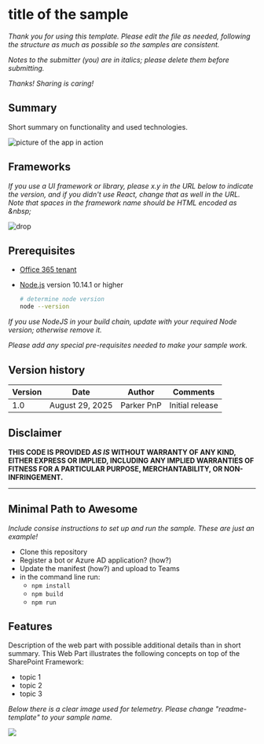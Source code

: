 # title of the sample

_Thank you for using this template. Please edit the file as needed, following the structure as much as possible so the samples are consistent._

_Notes to the submitter (you) are in italics; please delete them before submitting._

_Thanks! Sharing is caring!_

## Summary

Short summary on functionality and used technologies.

![picture of the app in action](#)

## Frameworks

_If you use a UI framework or library, please x.y in the URL below to indicate the version, and if you didn't use React, change that as well in the URL. Note that spaces in the framework name should be HTML encoded as &amp;nbsp;_

![drop](https://img.shields.io/badge/React-x.y-green.svg)

## Prerequisites

* [Office 365 tenant](https://dev.office.com/sharepoint/docs/spfx/set-up-your-development-environment)
* [Node.js](https://nodejs.org) version 10.14.1 or higher

    ```bash
    # determine node version
    node --version
    ```

_If you use NodeJS in your build chain, update with your required Node version; otherwise remove it._

_Please add any special pre-requisites needed to make your sample work._

## Version history

Version|Date|Author|Comments
-------|----|----|--------
1.0|August 29, 2025|Parker PnP|Initial release

## Disclaimer

**THIS CODE IS PROVIDED *AS IS* WITHOUT WARRANTY OF ANY KIND, EITHER EXPRESS OR IMPLIED, INCLUDING ANY IMPLIED WARRANTIES OF FITNESS FOR A PARTICULAR PURPOSE, MERCHANTABILITY, OR NON-INFRINGEMENT.**

---

## Minimal Path to Awesome

_Include consise instructions to set up and run the sample. These are just an example!_

* Clone this repository
* Register a bot or Azure AD application? (how?)
* Update the manifest (how?) and upload to Teams
* in the command line run:
  * `npm install`
  * `npm build`
  * `npm run`

## Features

Description of the web part with possible additional details than in short summary. 
This Web Part illustrates the following concepts on top of the SharePoint Framework:

* topic 1
* topic 2
* topic 3

_Below there is a clear image used for telemetry. Please change "readme-template" to your sample name._

<img src="https://m365-visitor-stats.azurewebsites.net/sp-dev-fx-webparts/samples/readme-template" />